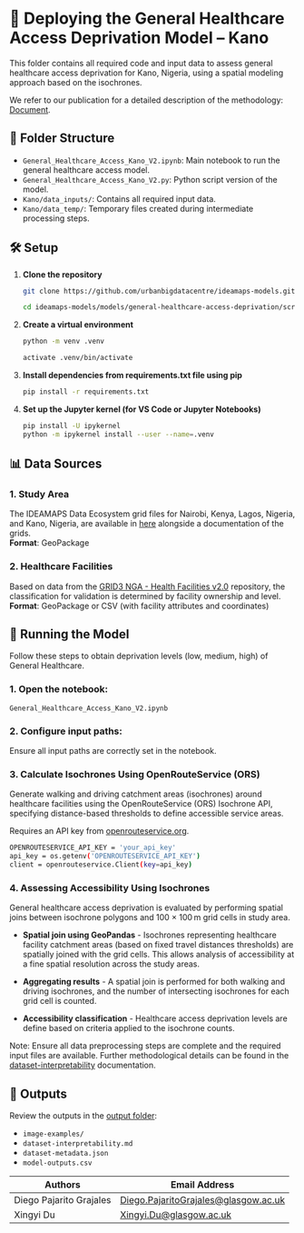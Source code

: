 # 🏥 Deploying the General Healthcare Access Deprivation Model – Kano

This folder contains all required code and input data to assess general healthcare access deprivation for Kano, Nigeria, using a spatial modeling approach based on the isochrones.

We refer to our publication for a detailed description of the methodology: [Document](https://docs.google.com/document/d/1_eq75BEtiBSDKMXuYPQ2AixcUFI7EIN9/edit).

## 📁 Folder Structure

- `General_Healthcare_Access_Kano_V2.ipynb`: Main notebook to run the general healthcare access model.
- `General_Healthcare_Access_Kano_V2.py`: Python script version of the model.
- `Kano/data_inputs/`: Contains all required input data.
- `Kano/data_temp/`: Temporary files created during intermediate processing steps.

## 🛠️ Setup

1. **Clone the repository**

   ```bash
   git clone https://github.com/urbanbigdatacentre/ideamaps-models.git
   
   cd ideamaps-models/models/general-healthcare-access-deprivation/scripts
2. **Create a virtual environment**

    ```bash
    python -m venv .venv
    
    activate .venv/bin/activate
3. **Install dependencies from requirements.txt file using pip**

   ```bash
   pip install -r requirements.txt
4. **Set up the Jupyter kernel (for VS Code or Jupyter Notebooks)**

   ```bash
   pip install -U ipykernel
   python -m ipykernel install --user --name=.venv

## 📊 Data Sources

### 1. **Study Area**  
   The IDEAMAPS Data Ecosystem grid files for Nairobi, Kenya, Lagos, Nigeria, and Kano, Nigeria, are available in [here](https://github.com/urbanbigdatacentre/ideamaps-models/tree/dev/docs/study-areas) alongside a documentation of the grids.  
   **Format**: GeoPackage

### 2. **Healthcare Facilities**  
   Based on data from the [GRID3 NGA - Health Facilities v2.0](https://data.grid3.org/datasets/a0ed9627a8b240ff8b315a84575754a4_0/explore) repository, the classification for validation is determined by facility ownership and level.  
   **Format**: GeoPackage or CSV (with facility attributes and coordinates)

## 🚀 Running the Model

Follow these steps to obtain deprivation levels (low, medium, high) of General Healthcare.

### 1. **Open the notebook:**  
   `General_Healthcare_Access_Kano_V2.ipynb`

### 2. **Configure input paths:**  
   Ensure all input paths are correctly set in the notebook.

### 3. **Calculate Isochrones Using OpenRouteService (ORS)**  

   Generate walking and driving catchment areas (isochrones) around healthcare facilities using the OpenRouteService (ORS) Isochrone API, specifying distance-based thresholds to define accessible service areas.

   Requires an API key from [openrouteservice.org](https://openrouteservice.org/).

   ```bash
   OPENROUTESERVICE_API_KEY = 'your_api_key'
   api_key = os.getenv('OPENROUTESERVICE_API_KEY')
   client = openrouteservice.Client(key=api_key)
   ```

### 4. **Assessing Accessibility Using Isochrones**

General healthcare access deprivation is evaluated by performing spatial joins between isochrone polygons and 100 × 100 m grid cells in study area.

 - **Spatial join using GeoPandas** - Isochrones representing healthcare facility catchment areas (based on fixed travel distances thresholds) are spatially joined with the grid cells. This allows analysis of accessibility at a fine spatial resolution across the study areas.

 - **Aggregating results** - A spatial join is performed for both walking and driving isochrones, and the number of intersecting isochrones for each grid cell is counted.

- **Accessibility classification** - Healthcare access deprivation levels are define based on criteria applied to the isochrone counts.

Note: Ensure all data preprocessing steps are complete and the required input files are available.
Further methodological details can be found in the [dataset-interpretability](../Kano-v2/dataset-interpretability.md) documentation.

## 📎 Outputs

Review the outputs in the [output folder](../Kano-v2):

- `image-examples/`
- `dataset-interpretability.md`
- `dataset-metadata.json`
- `model-outputs.csv`

  
| Authors                   | Email Address                                      |
|---------------------------|----------------------------------------------------|
| Diego Pajarito Grajales  | Diego.PajaritoGrajales@glasgow.ac.uk               |
| Xingyi Du                | Xingyi.Du@glasgow.ac.uk                            |
